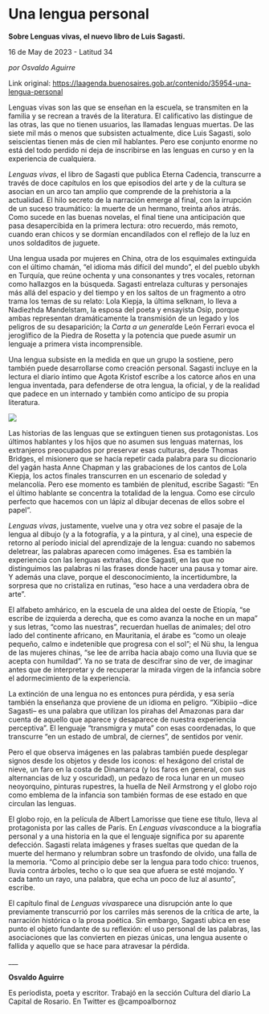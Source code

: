 # Una lengua personal

**Sobre Lenguas vivas, el nuevo libro de Luis Sagasti.**

16 de May de 2023 - Latitud 34

_por Osvaldo Aguirre_

Link original: https://laagenda.buenosaires.gob.ar/contenido/35954-una-lengua-personal



Lenguas vivas son las que se enseñan en la escuela, se transmiten en la familia y se recrean a través de la literatura. El calificativo las distingue de las otras, las que no tienen usuarios, las llamadas lenguas muertas. De las siete mil más o menos que subsisten actualmente, dice Luis Sagasti, solo seiscientas tienen más de cien mil hablantes. Pero ese conjunto enorme no está del todo perdido ni deja de inscribirse en las lenguas en curso y en la experiencia de cualquiera.




*Lenguas vivas*, el libro de Sagasti que publica Eterna Cadencia, transcurre a través de doce capítulos en los que episodios del arte y de la cultura se asocian en un arco tan amplio que comprende de la prehistoria a la actualidad. El hilo secreto de la narración emerge al final, con la irrupción de un suceso traumático: la muerte de un hermano, treinta años atrás. Como sucede en las buenas novelas, el final tiene una anticipación que pasa desapercibida en la primera lectura: otro recuerdo, más remoto, cuando eran chicos y se dormían encandilados con el reflejo de la luz en unos soldaditos de juguete.




Una lengua usada por mujeres en China, otra de los esquimales extinguida con el último chamán, “el idioma más difícil del mundo”, el del pueblo ubykh en Turquía, que reúne ochenta y una consonantes y tres vocales, retornan como hallazgos en la búsqueda. Sagasti entrelaza culturas y personajes más allá del espacio y del tiempo y en los saltos de un fragmento a otro trama los temas de su relato: Lola Kiepja, la última selknam, lo lleva a Nadiezhda Mandelstam, la esposa del poeta y ensayista Osip, porque ambas representan dramáticamente la transmisión de un legado y los peligros de su desaparición; la *Carta a un general*de León Ferrari evoca el jeroglífico de la Piedra de Rosetta y la potencia que puede asumir un lenguaje a primera vista incomprensible.




Una lengua subsiste en la medida en que un grupo la sostiene, pero también puede desarrollarse como creación personal. Sagasti incluye en la lectura el diario íntimo que Agota Kristof escribe a los catorce años en una lengua inventada, para defenderse de otra lengua, la oficial, y de la realidad que padece en un internado y también como anticipo de su propia literatura.




![](https://cdn.feater.me/files/images/1216744/5b49f88c-a13e-472c-b60c-d0e9cf49bb17.png)




Las historias de las lenguas que se extinguen tienen sus protagonistas. Los últimos hablantes y los hijos que no asumen sus lenguas maternas, los extranjeros preocupados por preservar esas culturas, desde Thomas Bridges, el misionero que se hacía repetir cada palabra para su diccionario del yagán hasta Anne Chapman y las grabaciones de los cantos de Lola Kiepja, los actos finales transcurren en un escenario de soledad y melancolía. Pero ese momento es también de plenitud, escribe Sagasti: “En el último hablante se concentra la totalidad de la lengua. Como ese círculo perfecto que hacemos con un lápiz al dibujar decenas de ellos sobre el papel”.




*Lenguas vivas*, justamente, vuelve una y otra vez sobre el pasaje de la lengua al dibujo (y a la fotografía, y a la pintura, y al cine), una especie de retorno al período inicial del aprendizaje de la lengua: cuando no sabemos deletrear, las palabras aparecen como imágenes. Esa es también la experiencia con las lenguas extrañas, dice Sagasti, en las que no distinguimos las palabras ni las frases donde hacer una pausa y tomar aire. Y además una clave, porque el desconocimiento, la incertidumbre, la sorpresa que no cristaliza en rutinas, “eso hace a una verdadera obra de arte”.




El alfabeto amhárico, en la escuela de una aldea del oeste de Etiopía, “se escribe de izquierda a derecha, que es como avanza la noche en un mapa” y sus letras, “como las nuestras”, recuerdan huellas de animales; del otro lado del continente africano, en Mauritania, el árabe es “como un oleaje pequeño, calmo e indetenible que progresa con el sol”; el Nü shu, la lengua de las mujeres chinas, “se lee de arriba hacia abajo como una lluvia que se acepta con humildad”. Ya no se trata de descifrar sino de ver, de imaginar antes que de interpretar y de recuperar la mirada virgen de la infancia sobre el adormecimiento de la experiencia.




La extinción de una lengua no es entonces pura pérdida, y esa sería también la enseñanza que proviene de un idioma en peligro. “Xibipiio –dice Sagasti– es una palabra que utilizan los pirahas del Amazonas para dar cuenta de aquello que aparece y desaparece de nuestra experiencia perceptiva”. El lenguaje “transmigra y muta” con esas coordenadas, lo que transcurre “en un estado de umbral, de ciernes”, de sentidos por venir.




Pero el que observa imágenes en las palabras también puede desplegar signos desde los objetos y desde los iconos: el hexágono del cristal de nieve, un faro en la costa de Dinamarca (y los faros en general, con sus alternancias de luz y oscuridad), un pedazo de roca lunar en un museo neoyorquino, pinturas rupestres, la huella de Neil Armstrong y el globo rojo como emblema de la infancia son también formas de ese estado en que circulan las lenguas.




El globo rojo, en la película de Albert Lamorisse que tiene ese título, lleva al protagonista por las calles de París. En *Lenguas vivas*conduce a la biografía personal y a una historia en la que el lenguaje significa por su aparente defección. Sagasti relata imágenes y frases sueltas que quedan de la muerte del hermano y relumbran sobre un trasfondo de olvido, una falla de la memoria. “Como al principio debe ser la lengua para todo chico: truenos, lluvia contra árboles, techo o lo que sea que afuera se esté mojando. Y cada tanto un rayo, una palabra, que echa un poco de luz al asunto”, escribe.




El capítulo final de *Lenguas vivas*parece una disrupción ante lo que previamente transcurrió por los carriles más serenos de la crítica de arte, la narración histórica o la prosa poética. Sin embargo, Sagasti ubica en ese punto el objeto fundante de su reflexión: el uso personal de las palabras, las asociaciones que las convierten en piezas únicas, una lengua ausente o fallida y aquello que se hace para atravesar la pérdida.




\_\_\_




**Osvaldo Aguirre**




Es periodista, poeta y escritor. Trabajó en la sección Cultura del diario La Capital de Rosario. En Twitter es @campoalbornoz



